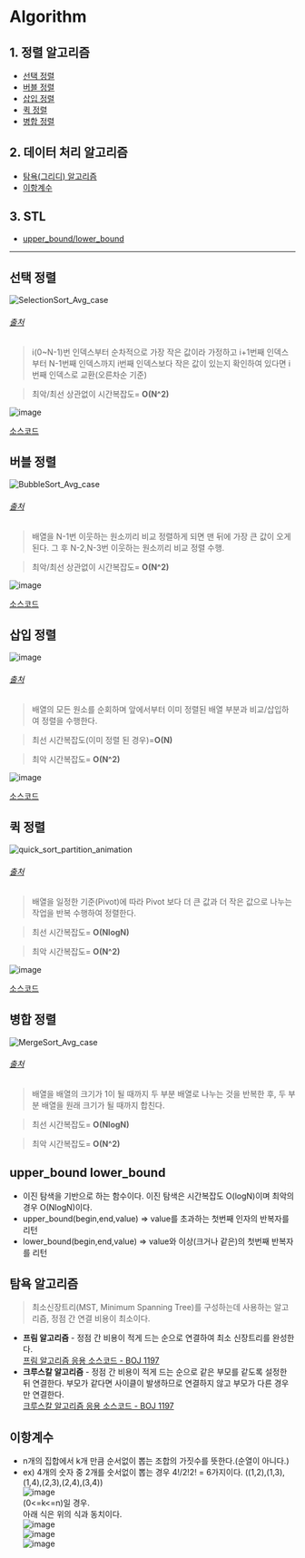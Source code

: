 # Algorithm

## 1. 정렬 알고리즘
  * [선택 정렬](#선택-정렬)
  * [버블 정렬](#버블-정렬)
  * [삽입 정렬](#삽입-정렬)
  * [퀵 정렬](#퀵-정렬)
  * [병합 정렬](#병합-정렬)
## 2. 데이터 처리 알고리즘
  * [탐욕(그리디) 알고리즘](#탐욕-알고리즘)
  * [이항계수](#이항계수)
## 3. STL
  * [upper_bound/lower_bound](#upper_bound-lower_bound)
* * *

## **선택 정렬**
![SelectionSort_Avg_case](https://user-images.githubusercontent.com/68372094/148903724-969b28a2-44d9-4f28-a40d-f02bb37042c9.gif)
###### [출처](https://codepumpkin.com/selection-sort-algorithms/)

> i(0~N-1)번 인덱스부터 순차적으로 가장 작은 값이라 가정하고 i+1번째 인덱스부터 N-1번째 인덱스까지 
> i번째 인덱스보다 작은 값이 있는지 확인하여 있다면 i번째 인덱스로 교환(오른차순 기준)
 
> 최악/최선 상관없이 시간복잡도= __O(N^2)__
	
![image](https://user-images.githubusercontent.com/68372094/148515178-942082fc-deb6-495f-b92a-a41caeada715.png)

[소스코드](https://github.com/sunkiyu/algorithm/blob/1415051b34f4a976ca340cf1f9423e2705e1c242/SeletionSort)

## **버블 정렬**
![BubbleSort_Avg_case](https://user-images.githubusercontent.com/68372094/148903352-50ecb789-5eac-45b1-93e5-af060eb9a74b.gif)
###### [출처](https://codepumpkin.com/bubble-sort/)

> 배열을 N-1번 이웃하는 원소끼리 비교 정렬하게 되면 맨 뒤에 가장 큰 값이 오게 된다.
> 그 후 N-2,N-3번 이웃하는 원소끼리 비교 정렬 수행. 
 
 
> 최악/최선 상관없이 시간복잡도= __O(N^2)__
 
 ![image](https://user-images.githubusercontent.com/68372094/148722140-c8de042a-b1ab-4188-8439-5ba526a21645.png)
 
 [소스코드](https://github.com/sunkiyu/algorithm/blob/6a157a8a854bcd8a4344fa753d8ed75c3438f7de/Bubble%20Sort)
 
 ## **삽입 정렬**
 ![image](https://user-images.githubusercontent.com/68372094/148732495-54a0ab9e-ea5c-4588-80be-4d3b68eefa77.png)
 ###### [출처](https://ko.wikipedia.org/wiki/%EC%82%BD%EC%9E%85_%EC%A0%95%EB%A0%AC#/media/%ED%8C%8C%EC%9D%BC:Insertion_sort_001.PNG)
 > 배열의 모든 원소를 순회하며 앞에서부터 이미 정렬된 배열 부분과 비교/삽입하여 정렬을 수행한다.
 
 > 최선 시간복잡도(이미 정렬 된 경우)=__O(N)__
 
 > 최악 시간복잡도= __O(N^2)__
 
 ![image](https://user-images.githubusercontent.com/68372094/148880534-21a08ae3-c4a0-4a7e-b624-9e95bb8afd70.png)

[소스코드](https://github.com/sunkiyu/algorithm/blob/c1d8548eaf8056174e1896809589e3cddeb9cc08/Insertion%20Sort)

 ## **퀵 정렬**
![quick_sort_partition_animation](https://user-images.githubusercontent.com/68372094/148902851-5ae4e5d8-5399-4d63-9258-bb786a712a0f.gif)

 ###### [출처](https://www.tutorialspoint.com/data_structures_algorithms/quick_sort_algorithm.htm)
 > 배열을 일정한 기준(Pivot)에 따라 Pivot 보다 더 큰 값과 더 작은 값으로 나누는 작업을 반복 수행하여 정렬한다.
 
 > 최선 시간복잡도= __O(NlogN)__
 
 > 최악 시간복잡도= __O(N^2)__
 
 ![image](https://user-images.githubusercontent.com/68372094/148892507-b9b294bb-79eb-4936-9752-bfc5196cbc82.png)
 
 [소스코드](https://github.com/sunkiyu/Algorithm/blob/02b145e5f921cb65d1b4cfa754f69a54435fccb5/Sort/Quick%20Sort)
 
  ## **병합 정렬**
![MergeSort_Avg_case](https://user-images.githubusercontent.com/68372094/148902478-a0efb3cd-f697-43f1-bd97-11ece81c4e14.gif)
  ###### [출처](https://codepumpkin.com/merge-sort-sorting-algorithm/)
 
 > 배열을 배열의 크기가 1이 될 때까지 두 부분 배열로 나누는 것을 반복한 후, 두 부분 배열을 원래 크기가 될 때까지 합친다.
 
 > 최선 시간복잡도= __O(NlogN)__
 
 > 최악 시간복잡도= __O(N^2)__
 
   ## **upper_bound lower_bound**
   * 이진 탐색을 기반으로 하는 함수이다. 이진 탐색은 시간복잡도 O(logN)이며 최악의 경우 O(NlogN)이다.
   * upper_bound(begin,end,value) => value를 초과하는 첫번째 인자의 반복자를 리턴
   * lower_bound(begin,end,value) => value와 이상(크거나 같은)의 첫번째 반복자를 리턴   
  
  ## 탐욕 알고리즘
  > 최소신장트리(MST, Minimum Spanning Tree)를 구성하는데 사용하는 알고리즘, 정점 간 연결 비용이 최소이다.   
  * **프림 알고리즘** - 정점 간 비용이 적게 드는 순으로 연결하여 최소 신장트리를 완성한다.   
  [프림 알고리즘 응용 소스코드 - BOJ 1197](https://github.com/sunkiyu/BAEKJOON/blob/f780cf6b147d22937bbe77afab7954922b749ab3/C++/1197_Prim)
  * **크루스칼 알고리즘** - 정점 간 비용이 적게 드는 순으로 같은 부모를 같도록 설정한 뒤 연결한다. 부모가 같다면 사이클이 발생하므로 연결하지 않고 부모가 다른 경우만 연결한다.   
  [크루스칼 알고리즘 응용 소스코드 - BOJ 1197](https://github.com/sunkiyu/BAEKJOON/blob/4e3082b2d819fe341a09a6faff1d8d03711ee948/C++/1197_Kruskal)   
  
  ## 이항계수   
  * n개의 집합에서 k개 만큼 순서없이 뽑는 조합의 가짓수를 뜻한다.(순열이 아니다.)      
  * ex) 4개의 숫자 중 2개를 숫서없이 뽑는 경우  4!/2!2! = 6가지이다. ((1,2),(1,3),(1,4),(2,3),(2,4),(3,4))   
  ![image](https://user-images.githubusercontent.com/68372094/153983687-6dfa16d5-71b9-45fb-a3f0-1aa015063be3.png)   
  (0<=k<=n)일 경우.   
  아래 식은 위의 식과 동치이다.   
  ![image](https://user-images.githubusercontent.com/68372094/153992425-a3242b7f-8ddd-46cf-818d-0da083e3bb95.png)   
  ![image](https://user-images.githubusercontent.com/68372094/153992446-ef6e5279-52ba-40c0-975d-81a887992a62.png)   
  ![image](https://user-images.githubusercontent.com/68372094/153992474-7f4e003f-0fed-4c44-8a67-25479a2b8c7c.png)



 
